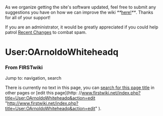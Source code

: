 As we organize getting the site's software updated, feel free to submit any
suggestions you have on how we can improve the wiki
_**_[here!](/index.php/User:Hallry/Suggestions "User:Hallry/Suggestions"
)_**_. Thanks for all of your support!

If you are an administrator, it would be greatly appreciated if you could help
patrol [Recent Changes](/index.php/Special:Recentchanges
"Special:Recentchanges" ) to combat spam.

# User:OArnoldoWhiteheadq

### From FIRSTwiki

Jump to: navigation, search

There is currently no text in this page, you can [search for this page
title](/index.php/Special:Search/OArnoldoWhiteheadq
"Special:Search/OArnoldoWhiteheadq" ) in other pages or [edit this page](http:
//www.firstwiki.net/index.php?title=User:OArnoldoWhiteheadq&action=edit
"http://www.firstwiki.net/index.php?title=User:OArnoldoWhiteheadq&action=edit"
).

